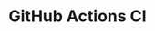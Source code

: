 # GitHub Actions CI






































































































































































































































































































































































































































































































































































































































































































































































































































































































































































































































































































































































































































